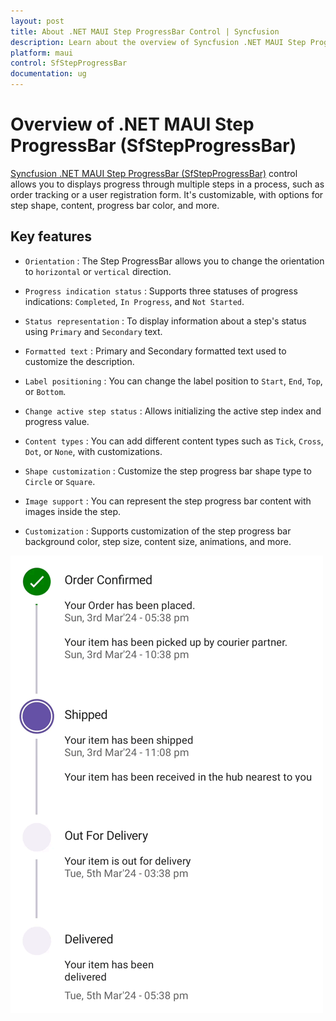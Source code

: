 ```yaml
---
layout: post
title: About .NET MAUI Step ProgressBar Control | Syncfusion
description: Learn about the overview of Syncfusion .NET MAUI Step ProgressBar (SfStepProgressBar) control, its basic features, and step progressBar functionalities.
platform: maui
control: SfStepProgressBar
documentation: ug
---
```


# Overview of .NET MAUI Step ProgressBar (SfStepProgressBar)

[Syncfusion .NET MAUI Step ProgressBar (SfStepProgressBar)]() control allows you to displays progress through multiple steps in a process, such as order tracking or a user registration form. It's customizable, with options for step shape, content, progress bar color, and more.

## Key features

* `Orientation` : The Step ProgressBar allows you to change the orientation to `horizontal` or `vertical` direction.

* `Progress indication status` : Supports three statuses of progress indications: `Completed`, `In Progress`, and `Not Started`.

* `Status representation` : To display information about a step's status using `Primary` and `Secondary` text.

* `Formatted text` : Primary and Secondary formatted text used to customize the description.

* `Label positioning` : You can change the label position to `Start`, `End`, `Top`, or `Bottom`.

* `Change active step status` : Allows initializing the active step index and progress value.

* `Content types` : You can add different content types such as `Tick`, `Cross`, `Dot`, or `None`, with customizations.

* `Shape customization` : Customize the step progress bar shape type to `Circle` or `Square`.

* `Image support` : You can represent the step progress bar content with images inside the step.

* `Customization` : Supports customization of the step progress bar background color, step size, content size, animations, and more.

![Overview of .NET MAUI StepProgressBar](images/overview/maui-stepprogressbar-overview.gif)
